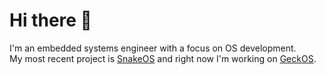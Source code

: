 # Hi there 👋
I'm an embedded systems engineer with a focus on OS development. <br/> My most recent project is [SnakeOS](https://github.com/viniciius14/Snake-OS) and right now I'm working on [GeckOS](https://github.com/viniciius14/GeckOS).
